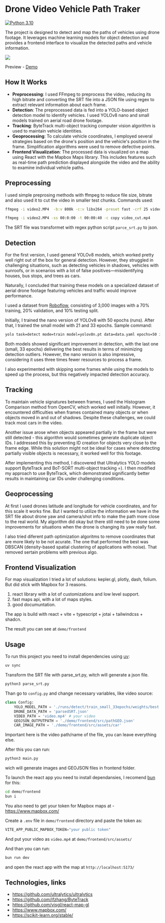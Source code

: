 # Drone Video Vehicle Path Traker

[![Python 3.10](https://img.shields.io/badge/python-3.10-blue.svg)](https://www.python.org/downloads/release/python-3100/)


The project is designed to detect and map the paths of vehicles using drone footage. It leverages machine learning models for object detection and provides a frontend interface to visualize the detected paths and vehicle information.

![](docs/media/demo.gif)

Preview - [Demo](https://farsight-vision-demo.dream-jobs.com.ua/)

## How It Works
- **Preprocessing**: I used FFmpeg to preprocess the video, reducing its high bitrate and converting the SRT file into a JSON file using regex to extract relevant information about each frame.
- **Detection**: The preprocessed data is fed into a YOLO-based object detection model to identify vehicles. I used YOLOv8 nano and small models trained on aerial road drone footage.
- **Tracking**: ByteTrack multi-object tracking computer vision algorithm is used to maintain vehicle identities.
- **Geoprocessing**: To calculate vehicle coordinates, I employed several strategies based on the drone's position and the vehicle's position in the frame. Simplification algorithms were used to remove defective points.
- **Frontend Visualization**: The processed data is visualized on a map using React with the Mapbox Maps library. This includes features such as real-time path prediction displayed alongside the video and the ability to examine individual vehicle paths.


## Preprocessing

I used simple preprosing methods with ffmpeg to reduce file size, bitrate and also used it to cut the video in smaller test chunks. Commands used:

```bash
ffmpeg -i video2.MP4  -b:v 800k -c:v libx264 -preset fast -crf 25 video_low_bit_full.mp4
```

```bash
ffmpeg -i video2.MP4 -ss 00:0:00 -t 00:00:40 -c copy video_cut.mp4
```

The SRT file was transformet with regex python script `parce_srt.py` to json.

## Detection

For the first version, I used general YOLOv8 models, which worked pretty well right out of the box for general detection. However, they struggled in challenging situations, such as detecting vehicles in shadows, vehicles with sunroofs, or in scenarios with a lot of false positives—misidentifying houses, bus stops, and trees as cars.

Naturally, I concluded that training these models on a specialized dataset of aerial drone footage featuring vehicles and traffic would improve performance.

I used a dataset from [Roboflow](https://universe.roboflow.com/irem69/hep7/dataset/7), consisting of 3,000 images with a 70% training, 20% validation, and 10% testing split.

Initially, I trained the nano version of YOLOv8 with 50 epochs (runs). After that, I trained the small model with 21 and 33 epochs. Sample command:
```bash
yolo task=detect mode=train model=yolov8n.pt data=data.yaml epochs=50 imgsz=640
```
Both models showed significant improvement in detection, with the last one (small, 33 epochs) delivering the best results in terms of minimizing detection outliers. However, the nano version is also impressive, considering it uses three times fewer resources to process a frame.

I also experimented with skipping some frames while using the models to speed up the process, but this negatively impacted detection accuracy.


## Tracking

To maintain vehicle signatures between frames, I used the Histogram Comparison method from OpenCV, which worked well initially. However, it encountered difficulties when frames contained many objects or when objects moved in and out of shadows. Despite these challenges, we could track most cars in the video.

Another issue arose when objects appeared partially in the frame but were still detected - this algorithm would sometimes generate duplicate object IDs. I addressed this by preventing ID creation for objects very close to the frame edge. While this solution might not be ideal for cases where detecting partially visible objects is necessary, it worked well for this footage.

After implementing this method, I discovered that Ultralytics YOLO models support ByteTrack and BoT-SORT multi-object tracking =).
I then modified my approach to use ByteTrack, which demonstrated significantly better results in maintaining car IDs under challenging conditions.

## Geoprocessing

At first I used drones latitude and longitude for vehicle coordinates, and for this scale it works fine. But I wanted to utilize the information we have in the SRT file about drone yaw and camera/shot info to make the path more close to the real world. My algorithm did okay but there still need to be done some improvements for situations when the drone is changing its yaw really fast.

I also tried diferent path optimization algoritms to remove coordinates that are more likely to be not acurate. The one that performed the best was DBSCAN (density-based spatial clustering of applications with noise). That removed sertain problems with previous algo.

## Frontend Visualization

For map visualization I tried a lot of solutions: kepler.gl, plotly, dash, folium. But did stick with Mapbox for 3 reasons.
1) react library with a lot of customizations and low level support.
2) fast maps api, with a lot of maps styles.
3) good documuntation.

The app is build with react + vite + typescript + jotai + tailwindcss + shadcn.

The result you can see at `demo/frontend`

## Usage

To run this project you need to install dependencies using [uv](https://docs.astral.sh/uv/getting-started/installation/):
```bash
uv sync
```
Transform the SRT file with parse_srt.py, witch will generate a json file.
```bash
python3 parse_srt.py
```

Than go to `config.py` and change necessary variables, like video source:
```python
class Config:
    YOLO_MODEL_PATH = './runs/detect/train_small_33epochs/weights/best.pt'
    DRONE_DATA_PATH = 'parsedSRT.json'
    VIDEO_PATH = 'video.mp4' # your video
    GEOJSON_OUTPUTPATH = './demo/frontend/src/pathGEO.json'
    CAR_IMAGE_PATH = './demo/frontend/src/assets/car'
```
Important here is the video path/name of the file, you can leave everything else.

After this you can run:
```bash
python3 main.py 
```
wich will generate images and GEOJSON files in frontend folder.

To launch the react app you need to install dependansies, I recomend [bun](https://bun.sh/docs/installation) for this:
```bash
cd demo/frontend
bun i
```
You also need to get your token for Mapbox maps at - https://www.mapbox.com/

Create a `.env` file in `demo/frontend` directory and paste the token as:

```javascript
VITE_APP_PUBLIC_MAPBOX_TOKEN="your public token"
```
And put your video as `video.mp4` at `demo/frontend/src/assets/`

And than you can run:
```bash
bun run dev
```
and open the react app with the map at `http://localhost:5173/`

##  Technologies, links

- https://github.com/ultralytics/ultralytics 
- https://github.com/ifzhang/ByteTrack
- https://github.com/visgl/react-map-gl
- https://www.mapbox.com/
- https://scikit-learn.org/stable/


